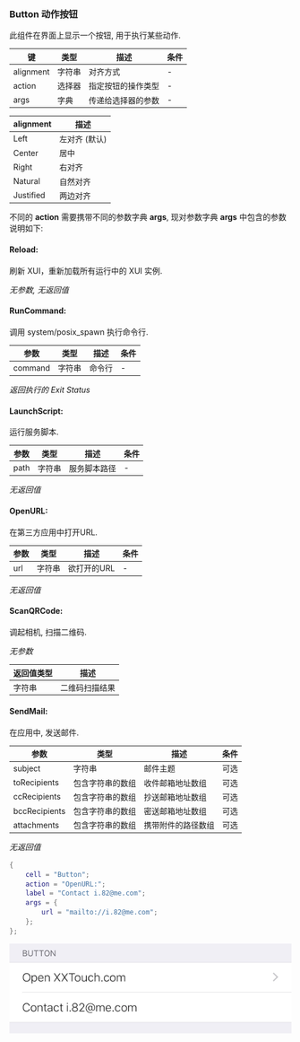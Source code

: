 ### Button 动作按钮

此组件在界面上显示一个按钮, 用于执行某些动作. 

|   键   |   类型   |   描述   |   条件   |
|--------|----------|----------|----------|
|alignment|字符串|对齐方式|\-|
|action|选择器|指定按钮的操作类型|\-|
|args|字典|传递给选择器的参数|\-|

| alignment | 描述 |
|--------|------|
|Left|左对齐 (默认)|
|Center|居中|
|Right|右对齐|
|Natural|自然对齐|
|Justified|两边对齐|

不同的 **action** 需要携带不同的参数字典 **args**, 现对参数字典 **args** 中包含的参数说明如下: 


#### Reload:

刷新 XUI，重新加载所有运行中的 XUI 实例.

*无参数, 无返回值*


#### RunCommand:

调用 system/posix_spawn 执行命令行.

|  参数  |  类型  |  描述  |  条件  |
|------|--------|--------|--------|
|command|字符串|命令行|\-|

*返回执行的 Exit Status*


#### LaunchScript:

运行服务脚本.

|  参数  |  类型  |  描述  |  条件  |
|------|--------|--------|--------|
|path|字符串|服务脚本路径|\-|

*无返回值*


#### OpenURL:

在第三方应用中打开URL.

|  参数  |  类型  |  描述  |  条件  |
|------|--------|--------|--------|
|url|字符串|欲打开的URL|\-|

*无返回值*

#### ScanQRCode:

调起相机, 扫描二维码.

*无参数*

|   返回值类型   |   描述   |
|----------|----------|
|字符串|二维码扫描结果|


#### SendMail:

在应用中, 发送邮件.

|  参数  |  类型  |  描述  |  条件  |
|------|--------|--------|--------|
|subject|字符串|邮件主题|可选|
|toRecipients|包含字符串的数组|收件邮箱地址数组|可选|
|ccRecipients|包含字符串的数组|抄送邮箱地址数组|可选|
|bccRecipients|包含字符串的数组|密送邮箱地址数组|可选|
|attachments|包含字符串的数组|携带附件的路径数组|可选|

*无返回值*


``` lua
{
    cell = "Button";
    action = "OpenURL:";
    label = "Contact i.82@me.com";
    args = {
        url = "mailto://i.82@me.com";
    };
};
```

![QQ20170914-191854.png-23kB](Button/QQ20170914-191854.png)
